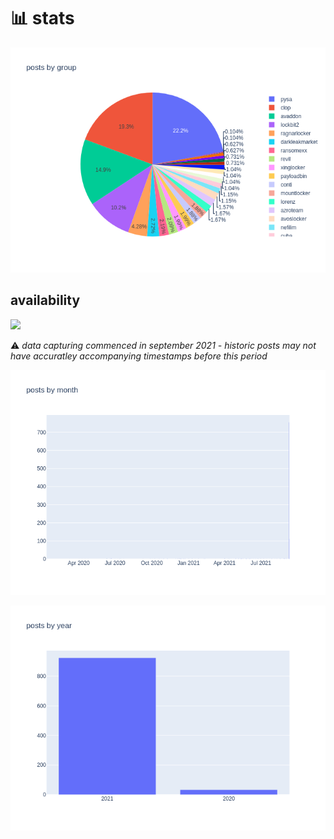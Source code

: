 # 📊 stats

![](postsbygroup.png)

## availability

![](uptime.png)

:warning: _data capturing commenced in september 2021 - historic posts may not have accuratley accompanying timestamps before this period_

![](postsbymonth.png)

![](postsbyyear.png)
